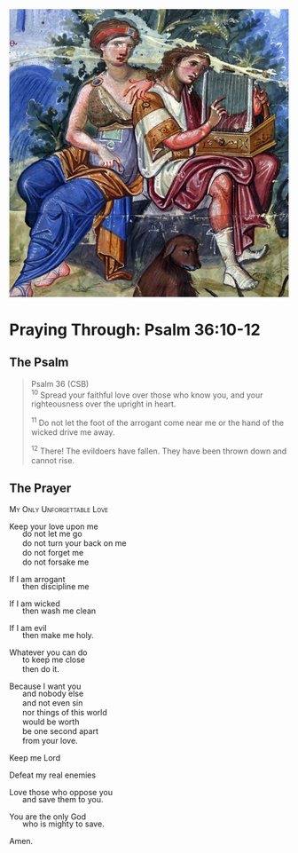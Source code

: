 <img class="intro-right" src="../images/art-paris-psalter.jpg">

<style>
  li {list-style-type: none;}
  p + ul {
    margin-top: -18px;
}
</style>

# Praying Through: Psalm 36:10-12

## The Psalm

>Psalm 36 (CSB)  
><sup>10</sup> Spread your faithful love over those who know you, and your righteousness over the upright in heart. 
>
><sup>11</sup> Do not let the foot of the arrogant come near me or the hand of the wicked drive me away. 
>
><sup>12</sup> There! The evildoers have fallen. They have been thrown down and cannot rise.

## The Prayer

<div style="font-variant: small-caps;">
My Only Unforgettable Love
</div>

Keep your love upon me
* do not let me go
* do not turn your back on me
* do not forget me
* do not forsake me

If I am arrogant
* then discipline me

If I am wicked
* then wash me clean

If I am evil
* then make me holy.

Whatever you can do
* to keep me close
* then do it.

Because I want you
* and nobody else
* and not even sin
* nor things of this world
* would be worth
* be one second apart
* from your love.

Keep me Lord

Defeat my real enemies

Love those who oppose you
* and save them to you.

You are the only God
* who is mighty to save.

Amen.
